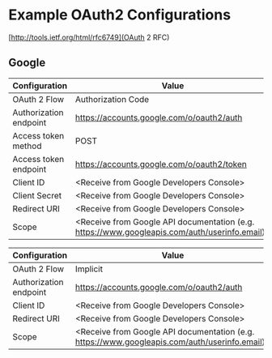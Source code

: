 # Example OAuth2 Configurations

[http://tools.ietf.org/html/rfc6749](OAuth 2 RFC)

## Google

Configuration          | Value
---------------------- | -------------------------------------------
OAuth 2 Flow           | Authorization Code
Authorization endpoint | https://accounts.google.com/o/oauth2/auth
Access token method    | POST
Access token endpoint  | https://accounts.google.com/o/oauth2/token
Client ID              | &lt;Receive from Google Developers Console&gt;
Client Secret          | &lt;Receive from Google Developers Console&gt;
Redirect URI           | &lt;Receive from Google Developers Console&gt;
Scope                  | &lt;Receive from Google API documentation (e.g. https://www.googleapis.com/auth/userinfo.email)&gt;

Configuration          | Value
---------------------- | -------------------------------------------
OAuth 2 Flow           | Implicit
Authorization endpoint | https://accounts.google.com/o/oauth2/auth
Client ID              | &lt;Receive from Google Developers Console&gt;
Redirect URI           | &lt;Receive from Google Developers Console&gt;
Scope                  | &lt;Receive from Google API documentation (e.g. https://www.googleapis.com/auth/userinfo.email)&gt;
